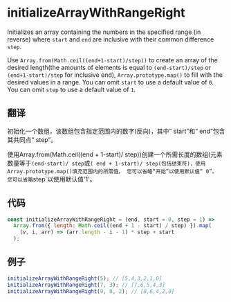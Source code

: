 # initializeArrayWithRangeRight

Initializes an array containing the numbers in the specified range (in reverse) where `start` and `end` are inclusive with their common difference `step`.

Use `Array.from(Math.ceil((end+1-start)/step))` to create an array of the desired length(the amounts of elements is equal to `(end-start)/step` or `(end+1-start)/step` for inclusive end), `Array.prototype.map()` to fill with the desired values in a range.
You can omit `start` to use a default value of `0`.
You can omit `step` to use a default value of `1`.

## 翻译

初始化一个数组，该数组包含指定范围内的数字(反向)，其中“ start”和“ end”包含其共同点“ step”。

使用Array.from(Math.ceil((end + 1-start)/ step))创建一个所需长度的数组(元素数量等于`(end-start)/ step`或`( end + 1-start)/ step(包括结束符)，使用Array.prototype.map()填充范围内的所需值。
您可以省略“开始”以使用默认值“ 0”。
您可以省略`step`以使用默认值'1'。

## 代码

```js
const initializeArrayWithRangeRight = (end, start = 0, step = 1) =>
  Array.from({ length: Math.ceil((end + 1 - start) / step) }).map(
    (v, i, arr) => (arr.length - i - 1) * step + start
  );
```

## 例子

```js
initializeArrayWithRangeRight(5); // [5,4,3,2,1,0]
initializeArrayWithRangeRight(7, 3); // [7,6,5,4,3]
initializeArrayWithRangeRight(9, 0, 2); // [8,6,4,2,0]
```
